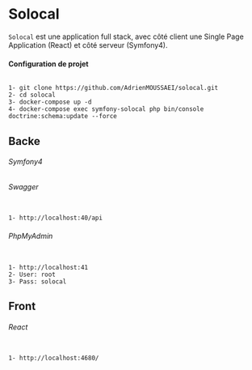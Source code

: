 # Solocal

`Solocal` est une application full stack, avec côté client une Single Page Application (React) et côté serveur (Symfony4).

#### Configuration de projet

```text

1- git clone https://github.com/AdrienMOUSSAEI/solocal.git
2- cd solocal
3- docker-compose up -d
4- docker-compose exec symfony-solocal php bin/console doctrine:schema:update --force

```

## Backe

###### Symfony4
###### Swagger

```text

1- http://localhost:40/api

```

###### PhpMyAdmin

```text

1- http://localhost:41
2- User: root
3- Pass: solocal

```

## Front

###### React

```text

1- http://localhost:4680/

```
